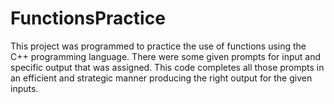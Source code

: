 # FunctionsPractice
This project was programmed to practice the use of functions using the C++ programming language. There were some given prompts for input and specific output that was assigned. This code completes all those prompts in an efficient and strategic manner producing the right output for the given inputs.
